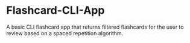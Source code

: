 # Flashcard-CLI-App
A basic CLI flashcard app that returns filtered flashcards for the user to review based on a spaced repetition algorithm.

